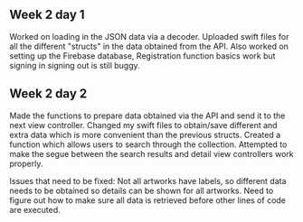 ## Week 2 day 1

Worked on loading in the JSON data via a decoder. Uploaded swift files for all the different "structs" in the data obtained from the API. 
Also worked on setting up the Firebase database, Registration function basics work but signing in signing out is still buggy.

## Week 2 day 2

Made the functions to prepare data obtained via the API and send it to the next view controller. 
Changed my swift files to obtain/save different and extra data which is more convenient than the previous structs.
Created a function which allows users to search through the collection.
Attempted to make the segue between the search results and detail view controllers work properly.

Issues that need to be fixed: 
Not all artworks have labels, so different data needs to be obtained so details can be shown for all artworks.
Need to figure out how to make sure all data is retrieved before other lines of code are executed.


